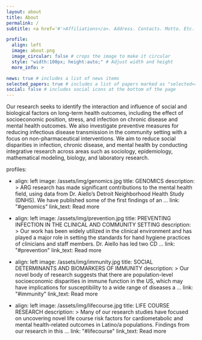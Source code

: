 ```yaml
---
layout: about
title: About
permalink: /
subtitle: <a href='#'>Affiliations</a>. Address. Contacts. Motto. Etc.

profile:
  align: left
  image: about.png
  image_circular: false # crops the image to make it circular
  style: "width:100px; height:auto;" # Adjust width and height
  more_info: >

news: true # includes a list of news items
selected_papers: true # includes a list of papers marked as "selected={true}"
social: false # includes social icons at the bottom of the page
---
```

Our research seeks to identify the interaction and influence of social and biological factors on long-term health outcomes, including the effect of socioeconomic position, stress, and infection on chronic disease and mental health outcomes. We also investigate preventive measures for reducing infectious disease transmission in the community setting with a focus on non-pharmaceutical interventions. We aim to reduce social disparities in infection, chronic disease, and mental health by conducting integrative research across areas such as sociology, epidemiology, mathematical modeling, biology, and laboratory research.

profiles:
  - align: left
    image: /assets/img/genomics.jpg
    title: GENOMICS
    description: >
      ARG research has made significant contributions to the mental health field, using data from Dr. Aiello’s Detroit Neighborhood Health Study (DNHS). We have published some of the first findings of an ...
    link: "#genomics"
    link_text: Read more

  - align: left
    image: /assets/img/prevention.jpg
    title: PREVENTING INFECTION IN THE CLINICAL AND COMMUNITY SETTING
    description: >
      Our work has been widely utilized in the clinical environment and has played a major role in setting the standards for hand hygiene practices of clinicians and staff members. Dr. Aiello has led two CD ...
    link: "#prevention"
    link_text: Read more

  - align: left
    image: /assets/img/immunity.jpg
    title: SOCIAL DETERMINANTS AND BIOMARKERS OF IMMUNITY
    description: >
      Our novel body of research suggests that there are population-level socioeconomic disparities in immune function in the US, which may have implications for susceptibility to a wide range of diseases a ...
    link: "#immunity"
    link_text: Read more

  - align: left
    image: /assets/img/lifecourse.jpg
    title: LIFE COURSE RESEARCH
    description: >
      Many of our research studies have focused on uncovering novel life course risk factors for cardiometabolic and mental health-related outcomes in Latino/a populations. Findings from our research in this ...
    link: "#lifecourse"
    link_text: Read more





